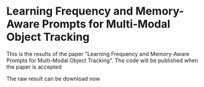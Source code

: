 # Learning Frequency and Memory-Aware Prompts for Multi-Modal Object Tracking
This is the results of the paper "Learning Frequency and Memory-Aware Prompts for Multi-Modal Object Tracking". The code will be published when the paper is accepted

The raw result can be download now
